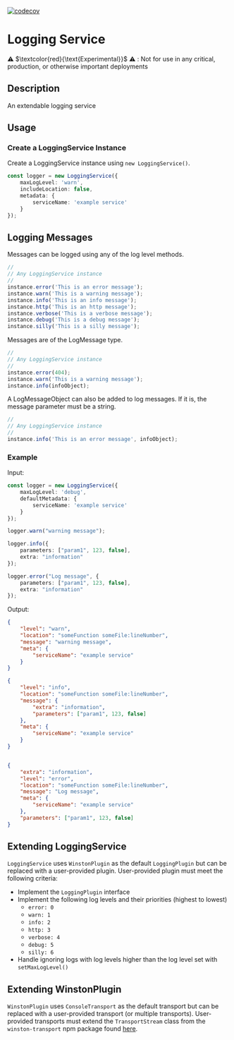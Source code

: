 [![codecov](https://app.codecov.io/github/aws-solutions/solution-spark-on-aws/tree/codecov/branch/codecov/graph/badge.svg?flag=workbench-core-logging)](https://app.codecov.io/github/aws-solutions/solution-spark-on-aws/tree/codecov)

# Logging Service

⚠️ $\textcolor{red}{\text{Experimental}}$ ⚠️ : Not for use in any critical, production, or otherwise important deployments

## Description

An extendable logging service

## Usage

### Create a LoggingService Instance

Create a LoggingService instance using `new LoggingService()`.
```ts
const logger = new LoggingService({
    maxLogLevel: 'warn',
    includeLocation: false,
    metadata: {
        serviceName: 'example service'
    }
});
```

## Logging Messages

Messages can be logged using any of the log level methods.
```ts
//
// Any LoggingService instance
//
instance.error('This is an error message');
instance.warn('This is a warning message');
instance.info('This is an info message');
instance.http('This is an http message');
instance.verbose('This is a verbose message');
instance.debug('This is a debug message');
instance.silly('This is a silly message');
```

Messages are of the LogMessage type.
```ts
//
// Any LoggingService instance
//
instance.error(404);
instance.warn('This is a warning message');
instance.info(infoObject);
```

A LogMessageObject can also be added to log messages. If it is, the message parameter must be a string.
```ts
//
// Any LoggingService instance
//
instance.info('This is an error message', infoObject);
```

### Example

Input:
```ts
const logger = new LoggingService({
    maxLogLevel: 'debug',
    defaultMetadata: {
        serviceName: 'example service'
    }
});

logger.warn("warning message");

logger.info({
    parameters: ["param1", 123, false],
    extra: "information"
});

logger.error("Log message", {
    parameters: ["param1", 123, false],
    extra: "information"
});
```

Output:
```json
{
    "level": "warn",
    "location": "someFunction someFile:lineNumber",
    "message": "warning message",
    "meta": {
        "serviceName": "example service"
    }
}

{
    "level": "info",
    "location": "someFunction someFile:lineNumber",
    "message": {
        "extra": "information",
        "parameters": ["param1", 123, false]
    },
    "meta": {
        "serviceName": "example service"
    }
}


{
    "extra": "information",
    "level": "error",
    "location": "someFunction someFile:lineNumber",
    "message": "Log message",
    "meta": {
        "serviceName": "example service"
    },
    "parameters": ["param1", 123, false]
}
```

## Extending LoggingService

`LoggingService` uses `WinstonPlugin` as the default `LoggingPlugin` but can be replaced with a user-provided plugin.
User-provided plugin must meet the following criteria:
- Implement the `LoggingPlugin` interface
- Implement the following log levels and their priorities (highest to lowest)
    - `error: 0`
    - `warn: 1`
    - `info: 2`
    - `http: 3`
    - `verbose: 4`
    - `debug: 5`
    - `silly: 6`
- Handle ignoring logs with log levels higher than the log level set with `setMaxLogLevel()`

## Extending WinstonPlugin

`WinstonPlugin` uses `ConsoleTransport` as the default transport but can be replaced with a user-provided transport (or multiple transports).
User-provided transports must extend the `TransportStream` class from the `winston-transport` npm package found [here](https://www.npmjs.com/package/winston-transport).
